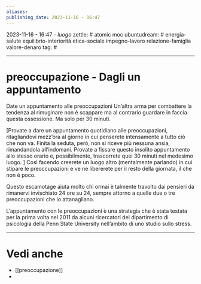 ```yaml
---
aliases: 
publishing_date: 2023-11-16 - 16:47
---
```

2023-11-16 - 16:47 - *luogo*
zettle: # atomic moc
ubuntudream: # energia-salute equilibrio-interiorità etica-sociale impegno-lavoro relazione-famiglia valore-denaro 
tag: #

---
# preoccupazione - Dagli un appuntamento

Date un appuntamento alle preoccupazioni
Un’altra arma per combattere la tendenza al rimuginare non è scappare ma al contrario guardare in faccia questa ossessione. Ma solo per 30 minuti.

[Provate a dare un appuntamento quotidiano alle preoccupazioni, ritagliandovi mezz’ora al giorno in cui penserete intensamente a tutto ciò che non va.
Finita la seduta, però, non si riceve più nessuna ansia, rimandandola all’indomani.
Provate a fissare questo insolito appuntamento allo stesso orario e, possibilmente, trascorrete quei 30 minuti nel medesimo luogo.
]
Così facendo creerete un luogo altro (mentalmente parlando) in cui stipare le preoccupazioni e ve ne libererete per il resto della giornata, il che non è poco.

Questo escamotage aiuta molto chi ormai è talmente travolto dai pensieri da rimanervi invischiato 24 ore su 24, sempre attorno a quelle due o tre preoccupazioni che lo attanagliano.

L’appuntamento con le preoccupazioni è una strategia che è stata testata per la prima volta nel 2011 da alcuni ricercatori del dipartimento di psicologia della Penn State University nell’ambito di uno studio sullo stress.



---
# Vedi anche
- [[preoccupazione]]
- 